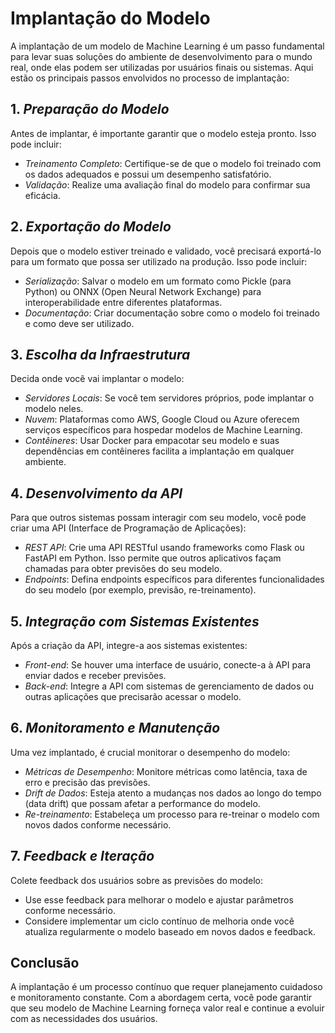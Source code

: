 # Implantação do Modelo

A implantação de um modelo de Machine Learning é um passo fundamental para levar suas soluções do ambiente de desenvolvimento para o mundo real, onde elas podem ser utilizadas por usuários finais ou sistemas. Aqui estão os principais passos envolvidos no processo de implantação:


## 1. *Preparação do Modelo*

Antes de implantar, é importante garantir que o modelo esteja pronto. Isso pode incluir:

- *Treinamento Completo*: Certifique-se de que o modelo foi treinado com os dados adequados e possui um desempenho satisfatório.
- *Validação*: Realize uma avaliação final do modelo para confirmar sua eficácia.

## 2. *Exportação do Modelo*

Depois que o modelo estiver treinado e validado, você precisará exportá-lo para um formato que possa ser utilizado na produção. Isso pode incluir:

- *Serialização*: Salvar o modelo em um formato como Pickle (para Python) ou ONNX (Open Neural Network Exchange) para interoperabilidade entre diferentes plataformas.
- *Documentação*: Criar documentação sobre como o modelo foi treinado e como deve ser utilizado.

## 3. *Escolha da Infraestrutura*

Decida onde você vai implantar o modelo:

- *Servidores Locais*: Se você tem servidores próprios, pode implantar o modelo neles.
- *Nuvem*: Plataformas como AWS, Google Cloud ou Azure oferecem serviços específicos para hospedar modelos de Machine Learning.
- *Contêineres*: Usar Docker para empacotar seu modelo e suas dependências em contêineres facilita a implantação em qualquer ambiente.

## 4. *Desenvolvimento da API*

Para que outros sistemas possam interagir com seu modelo, você pode criar uma API (Interface de Programação de Aplicações):

- *REST API*: Crie uma API RESTful usando frameworks como Flask ou FastAPI em Python. Isso permite que outros aplicativos façam chamadas para obter previsões do seu modelo.
- *Endpoints*: Defina endpoints específicos para diferentes funcionalidades do seu modelo (por exemplo, previsão, re-treinamento).

## 5. *Integração com Sistemas Existentes*

Após a criação da API, integre-a aos sistemas existentes:

- *Front-end*: Se houver uma interface de usuário, conecte-a à API para enviar dados e receber previsões.
- *Back-end*: Integre a API com sistemas de gerenciamento de dados ou outras aplicações que precisarão acessar o modelo.

## 6. *Monitoramento e Manutenção*

Uma vez implantado, é crucial monitorar o desempenho do modelo:

- *Métricas de Desempenho*: Monitore métricas como latência, taxa de erro e precisão das previsões.
- *Drift de Dados*: Esteja atento a mudanças nos dados ao longo do tempo (data drift) que possam afetar a performance do modelo.
- *Re-treinamento*: Estabeleça um processo para re-treinar o modelo com novos dados conforme necessário.

## 7. *Feedback e Iteração*

Colete feedback dos usuários sobre as previsões do modelo:

- Use esse feedback para melhorar o modelo e ajustar parâmetros conforme necessário.
- Considere implementar um ciclo contínuo de melhoria onde você atualiza regularmente o modelo baseado em novos dados e feedback.

## Conclusão

A implantação é um processo contínuo que requer planejamento cuidadoso e monitoramento constante. Com a abordagem certa, você pode garantir que seu modelo de Machine Learning forneça valor real e continue a evoluir com as necessidades dos usuários.
